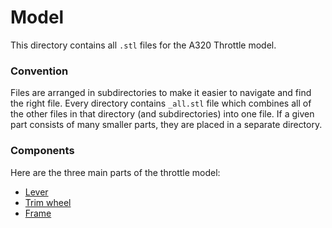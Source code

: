 # Model

This directory contains all `.stl` files for the A320 Throttle model.

### Convention

Files are arranged in subdirectories to make it easier to navigate and find the right file.
Every directory contains `_all.stl` file which combines all of the other files in that directory (and subdirectories) into one file. If a given part consists of many smaller parts, they are placed in a separate directory.

### Components

Here are the three main parts of the throttle model:
 - [Lever](./Lever)
 - [Trim wheel](./Trim%20wheel)
 - [Frame](./Frame)
